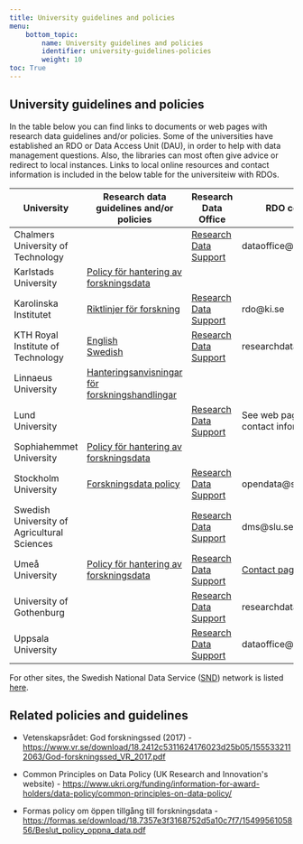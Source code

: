 ```yaml
---
title: University guidelines and policies
menu:
    bottom_topic:
        name: University guidelines and policies
        identifier: university-guidelines-policies
        weight: 10
toc: True
---
```


## University guidelines and policies
In the table below you can find links to documents or web pages with research data guidelines and/or policies. Some of the universities have established an RDO or Data Access Unit (DAU), in order to help with data management questions. Also, the libraries can most often give advice or redirect to local instances. Links to local online resources and contact information is included in the below table for the universiteiw with RDOs.
<!-- from https://scilifelab.atlassian.net/wiki/spaces/SDMCS/pages/932970513/University+guidelines+and+policies

Needs to be checked for updates on other uni:s -->

<div class="table-responsive">
  <table class="table table-hover table-bordered">
    <thead class="thead-light">
      <tr>
        <th scope="col">University</th>
        <th scope="col">Research data guidelines and/or policies</th>
        <th scope="col">Research Data Office</th>
        <th scope="col">RDO contact</th>
      </tr>
    </thead>
    <tbody>
    <tr>
      <td>Chalmers University of Technology</td>
      <td></td>
      <td><a href="https://www.lib.chalmers.se/en/publish-and-analyse/open-access/research-data/">Research Data Support</a></td>
      <td>dataoffice@chalmers.se</td>
    </tr>
    <tr>
      <td>Karlstads University</td>
      <td><a href="http://intra.kau.se/dokument/upload/82F31D6802ef41E62BWs2F66E790/Policy%20for%20hantering%20av%20forskningsdata%20vid%20Karlstads%20universitet.pdf">Policy för hantering av forskningsdata</a></td>
      <td></td>
      <td></td>
    </tr>
    <tr>
      <td>Karolinska Institutet</td>
      <td><a href="https://medarbetare.ki.se/riktlinjer-for-forskningsdokumentation-och-datahantering>, <https://medarbetare.ki.se/riktlinjer-for-forskning">Riktlinjer för forskning</a></td>
      <td><a href="https://staff.ki.se/research-data-management">Research Data Support</a></td>
      <td>rdo@ki.se</td>
    </tr>
    <tr>
      <td>KTH Royal Institute of Technology</td>
      <td><a href="https://intra.kth.se/polopoly_fs/1.1037531.1608134528!/Guidelines-on-managing-research-data.pdf">English</a><br><a href="https://intra.kth.se/polopoly_fs/1.1037530.1608134393!/Riktlinje-om-hantering-av-forskningsdata.pdf">Swedish</a></td>
      <td><a href="https://www.kth.se/en/biblioteket/publicera-analysera/hantera-forskningsdata/">Research Data Support</a></td>
      <td>researchdata@kth.se</td>
    </tr>
    <tr>
      <td>Linnaeus University</td>
      <td><a href="https://lnu.se/globalassets/dokument---gemensamma/universitetsledningens-kansli/hanteringsanvisningar-for-forskningshandlingar.pdf">Hanteringsanvisningar för forskningshandlingar</a></td>
      <td></td>
      <td></td>
    </tr>
    <tr>
      <td>Lund University</td>
      <td></td>
      <td><a href="https://www.lub.lu.se/en/services-and-support/research-data/contacts-and-research-data-initiatives">Research Data Support</a></td>
      <td>See web page for contact information</td>
    </tr>
    <tr>
      <td>Sophiahemmet University</td>
      <td><a href="https://snd.gu.se/sites/default/files/news/Policy_f%C3%B6r_forskningsdata_Sophiahemmet_H%C3%B6gskola.pdf">Policy för hantering av forskningsdata</a></td>
      <td></td>
      <td></td>
    </tr>
    <tr>
      <td>Stockholm University</td>
      <td><a href="https://www.su.se/medarbetare/organisation-styrning/styrdokument-regelboken/forskning/forskningsdatapolicy-1.380915">Forskningsdata policy</a></td>
      <td><a href="https://www.su.se/staff/researchers/research-data">Research Data Support</a></td>
      <td>opendata@su.se</td>
    </tr>
    <tr>
      <td>Swedish University of Agricultural Sciences</td>
      <td></td>
      <td><a href="https://www.slu.se/en/subweb/library/publish-and-analyse/archiving-and-publishing-research-data">Research Data Support</a></td>
      <td>dms@slu.se</td>
    </tr>
    <tr>
      <td>Umeå University</td>
      <td><a href="https://www.umu.se/regelverk/forskning/policy-for-hantering-av-forskningsdata/">Policy för hantering av forskningsdata</a></td>
      <td><a href="https://www.umu.se/en/library/research-data/">Research Data Support</a></td>
      <td><a href="https://www.umu.se/en/library/research-data/organisation-and-contacts/">Contact page</a></td>
    </tr>
    <tr>
      <td>University of Gothenburg</td>
      <td></td>
      <td><a href="https://medarbetarportalen.gu.se/service-stod/hantering-av-forskningsdata/?languageId=100001">Research Data Support</a></td>
      <td>researchdata@gu.se</td>
    </tr>
    <tr>
      <td>Uppsala University</td>
      <td></td>
      <td><a href="https://mp.uu.se/en/web/info/forska/forskningsdata">Research Data Support</a></td>
      <td>dataoffice@uu.se</td>
    </tr>
  </tbody>
  </table>
</div>

For other sites, the Swedish National Data Service ([SND](https://snd.gu.se/en)) network is listed [here](https://snd.gu.se/en/about-us/snd-network).

## Related policies and guidelines
* Vetenskapsrådet: God forskningssed (2017) - <https://www.vr.se/download/18.2412c5311624176023d25b05/1555332112063/God-forskningssed_VR_2017.pdf>

* Common Principles on Data Policy (UK Research and Innovation's website) - <https://www.ukri.org/funding/information-for-award-holders/data-policy/common-principles-on-data-policy/>

* Formas policy om öppen tillgång till forskningsdata - <https://formas.se/download/18.7357e3f3168752d5a10c7f7/1549956105856/Beslut_policy_oppna_data.pdf>

<!-- * SciLifeLab - -->
